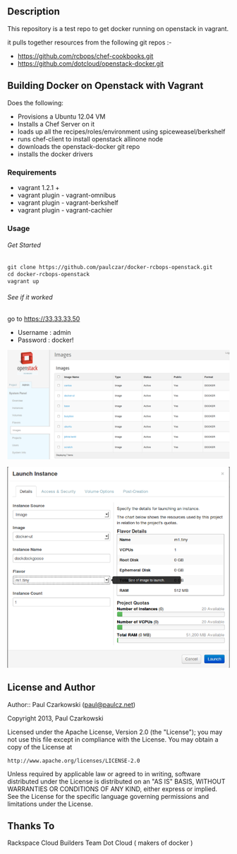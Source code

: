 ## Description ##

This repository is a test repo to get docker running on openstack in vagrant.

it pulls together resources from the following git repos :-

* https://github.com/rcbops/chef-cookbooks.git
* https://github.com/dotcloud/openstack-docker.git


## Building Docker on Openstack with Vagrant ##

Does the following: 

* Provisions a Ubuntu 12.04 VM
* Installs a Chef Server on it
* loads up all the recipes/roles/environment using spiceweasel/berkshelf
* runs chef-client to install openstack allinone node
* downloads the openstack-docker git repo
* installs the docker drivers

### Requirements ###

* vagrant 1.2.1 +
* vagrant plugin - vagrant-omnibus
* vagrant plugin - vagrant-berkshelf
* vagrant plugin - vagrant-cachier

### Usage ###

###### Get Started ######

```
git clone https://github.com/paulczar/docker-rcbops-openstack.git
cd docker-rcbops-openstack
vagrant up
```

###### See if it worked ######

go to https://33.33.33.50

* Username : admin
* Password : docker!

![Docker on Openstack in Vagrant ](openstack-docker.png "Docker on Openstack in Vagrant")

![Docker on Openstack in Vagrant ](openstack-docker2.png "Docker on Openstack in Vagrant")


## License and Author ##

Author:: Paul Czarkowski (<paul@paulcz.net>)  

Copyright 2013, Paul Czarkowski

Licensed under the Apache License, Version 2.0 (the "License");
you may not use this file except in compliance with the License.
You may obtain a copy of the License at

    http://www.apache.org/licenses/LICENSE-2.0

Unless required by applicable law or agreed to in writing, software
distributed under the License is distributed on an "AS IS" BASIS,
WITHOUT WARRANTIES OR CONDITIONS OF ANY KIND, either express or implied.
See the License for the specific language governing permissions and
limitations under the License.

## Thanks To ##

Rackspace Cloud Builders Team
Dot Cloud ( makers of docker )